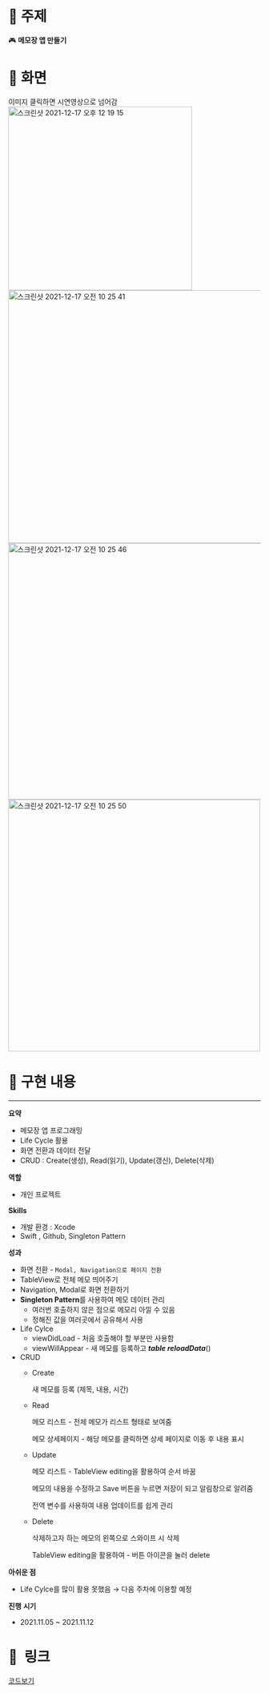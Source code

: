 # 📌  주제

🎮 **메모장 앱 만들기**



# 📱  화면
이미지 클릭하면 시연영상으로 넘어감 <br>
<a href="https://www.youtube.com/watch?v=p9N-o8kmWxY"><img width="367" alt="스크린샷 2021-12-17 오후 12 19 15" src="https://user-images.githubusercontent.com/55241258/146483501-761b5d85-253c-46f8-9772-915cfc16ad39.png"> </a> <br>
<img width="505" alt="스크린샷 2021-12-17 오전 10 25 41" src="https://user-images.githubusercontent.com/55241258/146473513-419c157c-4ddf-4d91-8722-53dee3897640.png">
<img width="512" alt="스크린샷 2021-12-17 오전 10 25 46" src="https://user-images.githubusercontent.com/55241258/146473516-cbd7fd77-15e2-4435-9c51-a9dc9ddf026f.png">
<img width="503" alt="스크린샷 2021-12-17 오전 10 25 50" src="https://user-images.githubusercontent.com/55241258/146473521-8667ab84-2eef-4463-a4a0-7227d6912dc9.png">

# 📝  구현 내용

---

**요약**

- 메모장 앱 프로그래밍
- Life Cycle 활용
- 화면 전환과 데이터 전달
- CRUD : Create(생성), Read(읽기), Update(갱신), Delete(삭제)

**역할**

- 개인 프로젝트

**Skills**

- 개발 환경 : Xcode
- Swift , Github, Singleton Pattern

**성과**

- 화면 전환 - `Modal, Navigation으로 페이지 전환`
- TableView로 전체 메모 띄어주기
- Navigation, Modal로 화면 전환하기
- **Singleton Pattern**를 사용하여 메모 데이터 관리
    - 여러번 호출하지 않은 점으로 메모리 아낄 수 있음
    - 정해진 값을 여러곳에서 공유해서 사용
- Life Cylce
    - viewDidLoad - 처음 호출해야 할 부분만 사용함
    - viewWillAppear - 새 메모를 등록하고 ***table* *reloadData***()
- CRUD
    - Create
        
        새 메모를 등록 (제목, 내용, 시간)
        
    - Read
        
        메모 리스트 - 전체 메모가 리스트 형태로 보여줌 
        
        메모 상세페이지 - 해당 메모를 클릭하면 상세 페이지로 이동 후 내용 표시
        
    - Update
        
        메모 리스트 - TableView editing을 활용하여 순서 바꿈
        
        메모의 내용을 수정하고 Save 버튼을 누르면 저장이 되고 알림창으로 알려줌
        
        전역 변수를 사용하여 내용 업데이트를 쉽게 관리
        
    - Delete
        
        삭제하고자 하는 메모의 왼쪽으로 스와이프 시 삭제 
        
        TableView editing을 활용하여 - 버튼 아이콘을 눌러 delete 
        
    

**아쉬운 점**

- Life Cylce를 많이 활용 못했음 → 다음 주차에 이용할 예정

**진행** **시기**

- 2021.11.05 ~ 2021.11.12

# 🔗  링크
<a href="https://github.com/LeeHa-Yeon/RisingCamp_re/tree/main/3%EC%A3%BC%EC%B0%A8/YeonMemo"> 코드보기 </a>
